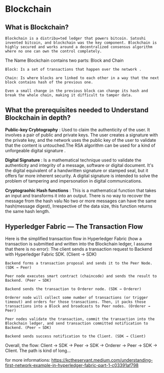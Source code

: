 # Blockchain

## What is Blockchain?

    Blockchain is a distribu=ted ledger that powers bitcoin. Satoshi invented bitcoin, and blockchain was the key component. Blockchain is highly secured and works around a decentralized consensus algorithm where no one can own the control completely.
   
The Name Blockchain contains two parts: Block and Chain 

    Block: Is a set of transactions that happen over the network .

    Chain: Is where blocks are linked to each other in a way that the next block contains hash of the previous one.

    Even a small change in the previous block can change its hash and break the whole chain, making it difficult to tamper data.


## What the prerequisites needed to Understand Blockchain in depth?

**Public-key Crybtography** : Used to claim the authenticity of the user. It involves a pair of public and private keys. The user creates a signature with the private key, and the network uses the public key of the user to validate that the content is untouched.The RSA algorithm can be used for a kind of unforgeable digital signature .

**Digital Signature** :  Is a mathematical technique used to validate the authenticity and integrity of a message, software or digital document. It's the digital equivalent of a handwritten signature or stamped seal, but it offers far more inherent security. A digital signature is intended to solve the problem of tampering and impersonation in digital communications.

**Cryptograohic Hash functions** :  This is a mathematical function that takes an input and transforms it into an output. There is no way to recover the message from the hash valu No two or more messages can have the same hash(message digest), Irrespective of the data size, this function returns the same hash length.


## Hyperledger Fabric — The Transaction Flow

Here is the simplified transaction flow in Hyperledger Fabric (how a transaction is submitted and written into the Blockchain ledger, I assume that there is no error):
    The client sends a transaction request to Backend with Hyperledger Fabric SDK. (Client → SDK)

    Backend forms a transaction proposal and sends it to the Peer Node. (SDK → Peer)

    Peer node executes smart contract (chaincode) and sends the result to Backend. (Peer → SDK)
   
    Backend sends the transaction to Orderer node. (SDK → Orderer)

    Orderer node will collect some number of transactions (or trigger timeout) and orders for those transactions. Then, it packs those transactions into a Block and broadcasts to Peer nodes. (Orderer → Peer)

    Peer nodes validate the transaction, commit the transaction into the Blockchain ledger, and send transaction committed notification to Backend. (Peer → SDK)

    Backend sends success notification to the Client. (SDK → Client)
Overall, the flow: Client → SDK → Peer → SDK → Orderer → Peer → SDK → Client. The path is kind of long…


for more informations: <link>https://kctheservant.medium.com/understanding-first-network-example-in-hyperledger-fabric-part-1-c03391af798</link>